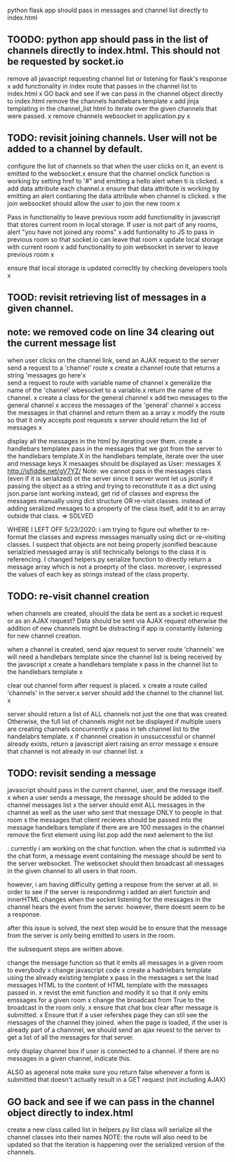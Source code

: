 python flask app should pass in messages and channel list directly to index.html

## TOODO: python app should pass in the list of channels directly to index.html. This should not be requested by socket.io
remove all javascript requesting channel list or listening for flask's response x
add functionality in index route that passes in the channel list to index.html x
    GO back and see if we can pass in the channel object directly to index.html
remove the channels handlebars template x 
add jinja templating in the channel_list html to iterate over the given channels that were passed. x
remove channels websocket in application.py x 

## TODO: revisit joining channels. User will not be added to a channel by default.
configure the list of channels so that when the user clicks on it, an event is emitted to the websocket.x 
    ensure that the channel onclick function is working by setting href to '#" and emitting a hello alert when ti is clicked. x 
    add data attribute each channel.x
    ensure that data attribute is working by emitting an alert contianing the data attribute when channel is clicked. x
the join websocket should allow the user to join the new room x

Pass in functionality to leave previous room 
    add functionality in javascript that stores current room in local storage. If user is not part of any rooms, alert "you have not joined any rooms" x 
    add funtionality to JS to pass in previous room so that socket.io can leave that room x
    update local storage with current room x
    add functionality to join websocket in server to leave previous room x

ensure that local storage is updated correcltly by checking developers tools x 



## TOOD: revisit retrieving list of messages in a given channel.
## note: we removed code on line 34 clearing out the current message list 

when user clicks on the channel link, send an AJAX request to the server
    send a request to a 'channel' route x
    create a channel route that returns a string 'messages go here'x  
    send a request to route with variable name of channel x 
    generalize the name of the 'channel' wbesocket to a variable.x
    return the name of the channel. x
    create a class for the general channel x
    add two messages to the general channel x
    access the messages of the 'general' channel x
    access the messages in that channel and return them as a array x
    modify the route so that it only accepts post requests x
    server should return the list of messages x

display all the messages in the html by iterating over them.
    create a handlebars templatex
    pass in the messages that we got from the server to the handlebars template.X
    in the handlebars template, iterate over the user and message keys X
        mesaages should be displayed as User: messages X
        http://jsfiddle.net/gV7YZ/
    Note: we cannot pass in the messages class (even if it is serialized) ot the server since it server wont let us jsonify it 
    passing the object as a string and trying to reconstitute it as a dict using json.parse isnt working
    instead, get rid of classes and express the messages manually using dict structure
    OR re-visit classes. instead of adding seralized mesages to a property of the class itself, add it to an array outside that class. => SOLVED 

WHERE I LEFT OFF 5/23/2020:
i am trying to figure out whether to re-format the classes and express messages manually using dict or re-visiting classes. I suspect that objects are not being properly jsonified beacause serialzied messaged array is still technically belongs to the class it is referencing. I changed helpers.py serialize function to directly return a message array which is not a proeprty of the class. moreover, i expressed the values of each key as strings instead of the class property.



## TODO: re-visit channel creation
when channels are created, should the data be sent as a socket.io request or as an AJAX request?
Data should be sent via AJAX request otherwise the addition of new channels might be distracting if app is constantly listening for new channel creation.

when a channel is created, send ajax request to server route 'channels'
    we will need a handlebars template since the channel list is being received by the javascript x
    create a handlebars template x 
    pass in the  channel list to the handlebars template x 




clear out channel form after request is placed. x
create a route called 'channels' in the server.x
server should add the channel to the channel list. x

server should return a list of ALL channels not just the one that was created. Otherwise, the full list of channels  might not be displayed  if multiple users are creating channels concurrently  x 
pass in teh channel list to the handelabrs template. x
if channnel creation in unssuccessful or channel already exists, return a javascript alert raising an error message x
ensure that channel is not already in our channel list. x





## TODO: revisit sending a message
javascript should pass in the current channel, user, and the message itself. x
when a user sends a message, the message should be added to the channel messages list x
the server should emit ALL messages in the channel as well as the user who sent that message ONLY to people in that room x
<ensure that the messages event that the server is emitting can only be heard by the users who are currently part of that room.>
the messages that client recieves should be passed into the message handelbars template 
if there are are 100 messages in the channel
remove the first element using list.pop
add the next aelement to the list

<WHERE I LEFT OFF>: 
currently i am working on the chat function. when the chat is submtted via the chat form, a message event containing the message should be sent to the server websocket. The websocket should then broadcast all messages in the given channel to all users in that room. 

however, i am having difficulty getting a respose from the server at all. in order to see if the server is respondinmg i added an alert functoin and innerHTML changes when the socket listening for the messages in the channel  hears the event from the server. however, there doesnt seem to be a response.

after this issue is solved, the next step would be to ensure that the message from the server is only being emitted to users in the room. 

the subsequent steps are written above. 


change the message function so that it emits all messages in a given room to everybody x 
change javascript code x
create a hadnlebars template using the already existing template x
pass in the messages x 
set the load messages HTML to the content of HTML template with the messages passed in. x 
revist the emit function and modify it so that it only emits emssages for a given room x 
change the broadcast from True to the broadcast in the room only. x 
ensure that chat box clear after message is submitted. x
Ensure that if a user refershes page they can stil see the messages of the channel they joined.
when the page is loaded, if the user is already part of a channnel, we should send an ajax reuest to the server to get a list of all the messages for that server.




only display channel box if user is connected to a channel. 
if there are no messages in a given channel, indicate this.

ALSO as ageneral note make sure you return false whenever a form is submitted that doesn't actually result in a GET request (not including AJAX)


## GO back and see if we can pass in the channel object directly to index.html
create a new class called list in helpers.py
list class will serialize all the channel classes into their names
    NOTE: the <channel> route will also need to be updated so that the iteration is happening over the serialized version of the channels.
           
        